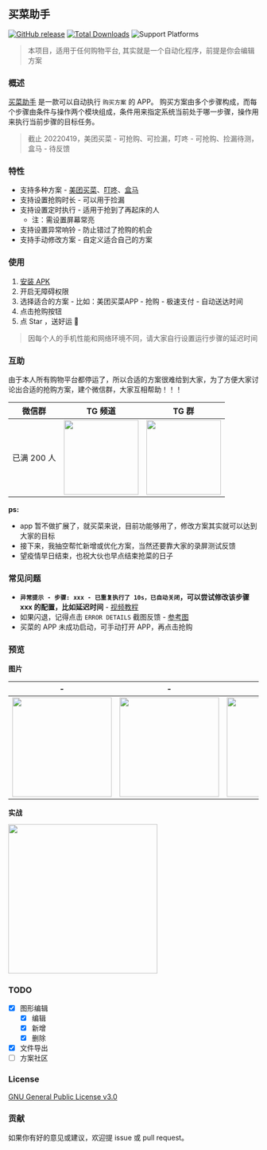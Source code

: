 ## 买菜助手

[![GitHub release](https://img.shields.io/github/v/release/universeindream/MaiCaiAssistant.svg)](https://github.com/universeindream/MaiCaiAssistant/releases) [![Total Downloads](https://img.shields.io/github/downloads/universeindream/MaiCaiAssistant/total.svg)](https://github.com/universeindream/MaiCaiAssistant/releases/latest/download/app-release.apk) ![Support Platforms](https://img.shields.io/badge/platform-android-blue)


> 本项目，适用于任何购物平台, 其实就是一个自动化程序，前提是你会编辑方案

### 概述

[买菜助手](https://github.com/universeindream/MaiCaiAssistant) 是一款可以自动执行 `购买方案` 的 APP。 购买方案由多个步骤构成，而每个步骤由条件与操作两个模块组成，条件用来指定系统当前处于哪一步骤，操作用来执行当前步骤的目标任务。

> 截止 20220419，美团买菜 - 可抢购、可捡漏，叮咚 - 可抢购、捡漏待测，盒马 - 待反馈

### 特性

- 支持多种方案 - [美团买菜](https://github.com/universeindream/MaiCaiAssistant/wiki/%E7%BE%8E%E5%9B%A2%E4%B9%B0%E8%8F%9C)、[叮咚](https://github.com/universeindream/MaiCaiAssistant/wiki/%E5%8F%AE%E5%92%9A%E4%B9%B0%E8%8F%9C)、[盒马](https://github.com/universeindream/MaiCaiAssistant/wiki/%E7%9B%92%E9%A9%AC)
- 支持设置抢购时长 - 可以用于捡漏
- 支持设置定时执行 - 适用于抢到了再起床的人
   - 注：需设置屏幕常亮
- 支持设置异常响铃 - 防止错过了抢购的机会
- 支持手动修改方案 - 自定义适合自己的方案

### 使用

1. [安装 APK](https://github.com/universeindream/MaiCaiAssistant/releases/latest/download/app-release.apk)
1. 开启无障碍权限
2. 选择适合的方案 - 比如：美团买菜APP - 抢购 - 极速支付 - 自动送达时间
3. 点击抢购按钮
4. 点 Star ，送好运 🐶

> 因每个人的手机性能和网络环境不同，请大家自行设置运行步骤的延迟时间

### 互助

由于本人所有购物平台都停运了，所以合适的方案很难给到大家，为了方便大家讨论出合适的抢购方案，建个微信群，大家互相帮助！！！ 

| 微信群 | TG 频道 | TG 群 |
| ------------- | ------------- | ------------- |
| 已满 200 人 | <img width="150" src="https://user-images.githubusercontent.com/7286154/163721131-3aa6da8d-44ab-48d3-98a5-3ccfc083fae0.png"> |     <img width="150" src="https://user-images.githubusercontent.com/7286154/163738276-3460fdd0-930b-493a-a899-d8aa8a4e03be.png">     |

**ps:**

- app 暂不做扩展了，就买菜来说，目前功能够用了，修改方案其实就可以达到大家的目标
- 接下来，我抽空帮忙新增或优化方案，当然还要靠大家的录屏测试反馈
- 望疫情早日结束，也祝大伙也早点结束抢菜的日子

### 常见问题

- **`异常提示 - 步骤: xxx - 已重复执行了 10s，已自动关闭`，可以尝试修改该步骤 xxx 的配置，比如延迟时间** - [视频教程](https://user-images.githubusercontent.com/7286154/163680965-a64f13ea-9bd7-4033-9c2e-e8f69e288831.mp4)
- 如果闪退，记得点击 `ERROR DETAILS` 截图反馈 - [参考图](https://user-images.githubusercontent.com/20157750/163066496-df9dafe9-bbbb-4bfd-8acb-1f7254475147.jpg)
- 买菜的 APP 未成功启动，可手动打开 APP，再点击抢购

### 预览

**图片**

| -  | - | - |
| ------------- | ------------- | ------------- |
| <img src="https://user-images.githubusercontent.com/7286154/164045257-c46e7082-fe78-4e88-80f1-20e057e2d498.png" width="200" >  | <img src="https://user-images.githubusercontent.com/7286154/163836887-54f8d547-8bc2-48b3-b929-a4781db31ce7.png" width="200" > | <img src="https://user-images.githubusercontent.com/7286154/163836949-e480da1c-0bbf-41c7-a6ad-02f5fa0fa7c2.png" width="200" > |


**实战**

<img src="https://user-images.githubusercontent.com/7286154/163914983-4d1e7b58-4abe-4d1f-aa9d-af9d38093f32.gif" width="300">

### TODO

- [x] 图形编辑
   - [x] 编辑
   - [x] 新增
   - [x] 删除
- [x] 文件导出
- [ ] 方案社区

### License

[GNU General Public License v3.0](https://github.com/universeindream/MaiCaiAssistant/blob/main/LICENSE)


### 贡献

如果你有好的意见或建议，欢迎提 issue 或 pull request。
